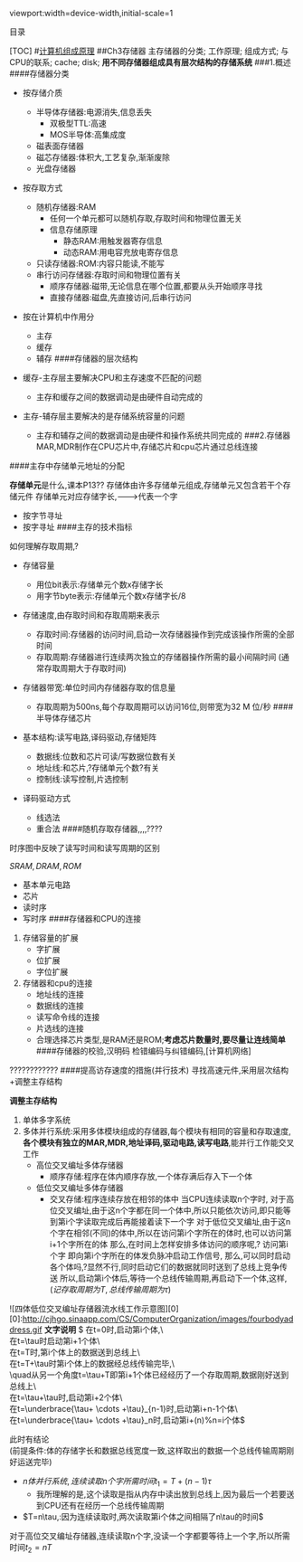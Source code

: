 viewport:width=device-width,initial-scale=1

目录

[TOC]
#[计算机组成原理](...)
##Ch3存储器
主存储器的分类;
工作原理;
组成方式;
与CPU的联系;
cache;
disk;
**用不同存储器组成具有层次结构的存储系统**
###1.概述
####存储器分类

+ 按存储介质
	- 半导体存储器:电源消失,信息丢失
		+ 双极型TTL:高速
		+ MOS半导体:高集成度
	- 磁表面存储器
	- 磁芯存储器:体积大,工艺复杂,渐渐废除
	- 光盘存储器
+ 按存取方式
	- 随机存储器:RAM
		+ 任何一个单元都可以随机存取,存取时间和物理位置无关
		+ 信息存储原理
			- 静态RAM:用触发器寄存信息
			- 动态RAM:用电容充放电寄存信息
	- 只读存储器:ROM:内容只能读,不能写
	- 串行访问存储器:存取时间和物理位置有关
		+ 顺序存储器:磁带,无论信息在哪个位置,都要从头开始顺序寻找
		+ 直接存储器:磁盘,先直接访问,后串行访问
+ 按在计算机中作用分
	+ 主存
	+ 缓存
	+ 辅存
####存储器的层次结构

+ 缓存-主存层主要解决CPU和主存速度不匹配的问题
	- 主存和缓存之间的数据调动是由硬件自动完成的
+ 主存-辅存层主要解决的是存储系统容量的问题
	- 主存和辅存之间的数据调动是由硬件和操作系统共同完成的
###2.存储器
MAR,MDR制作在CPU芯片中,存储芯片和cpu芯片通过总线连接


####主存中存储单元地址的分配

**存储单元**是什么,课本P13??
存储体由许多存储单元组成,存储单元又包含若干个存储元件
存储单元对应存储字长,--->代表一个字

+ 按字节寻址
+ 按字寻址
####主存的技术指标

如何理解存取周期,?

+ 存储容量
	- 用位bit表示:存储单元个数x存储字长
	- 用字节byte表示:存储单元个数x存储字长/8
+ 存储速度,由存取时间和存取周期来表示
	- 存取时间:存储器的访问时间,启动一次存储器操作到完成该操作所需的全部时间
	- 存取周期:存储器进行连续两次独立的存储器操作所需的最小间隔时间
	(通常存取周期大于存取时间)
+ 存储器带宽:单位时间内存储器存取的信息量
	- 存取周期为500ns,每个存取周期可以访问16位,则带宽为32 M 位/秒
####半导体存储芯片

+ 基本结构:读写电路,译码驱动,存储矩阵
	- 数据线:位数和芯片可读/写数据位数有关
	- 地址线:和芯片,?存储单元个数?有关
	- 控制线:读写控制,片选控制
+ 译码驱动方式
	- 线选法
	- 重合法
####随机存取存储器,,,,????

时序图中反映了读写时间和读写周期的区别

$SRAM,DRAM,ROM$

+ 基本单元电路
+ 芯片
+ 读时序
+ 写时序
####存储器和CPU的连接

1. 存储容量的扩展
	+ 字扩展
	+ 位扩展
	+ 字位扩展
2. 存储器和cpu的连接
	+ 地址线的连接
	+ 数据线的连接
	+ 读写命令线的连接
	+ 片选线的连接
	+ 合理选择芯片类型,是RAM还是ROM;**考虑芯片数量时,要尽量让连线简单**
####存储器的校验,汉明码
检错编码与纠错编码,[计算机网络]

????????????
####提高访存速度的措施(并行技术)
寻找高速元件,采用层次结构+调整主存结构

**调整主存结构**

1. 单体多字系统
2. 多体并行系统:采用多体模块组成的存储器,每个模块有相同的容量和存取速度,
**各个模块有独立的MAR,MDR,地址译码,驱动电路,读写电路**,能并行工作能交叉工作
	+ 高位交叉编址多体存储器
		- 顺序存储:程序在体内顺序存放,一个体存满后存入下一个体
	+ 低位交叉编址多体存储器
		- 交叉存储:程序连续存放在相邻的体中
当CPU连续读取n个字时,
对于高位交叉编址,由于这n个字都在同一个体中,所以只能依次访问,即只能等到第i个字读取完成后再能接着读下一个字
对于低位交叉编址,由于这n个字在相邻(不同)的体中,所以在访问第i个字所在的体时,也可以访问第i+1个字所在的体
那么,在时间上怎样安排多体访问的顺序呢,?
访问第i个字 即向第i个字所在的体发负脉冲启动工作信号,
那么,可以同时启动各个体吗,?显然不行,同时启动它们的数据就同时送到了总线上竞争传送
所以,启动第i个体后,等待一个总线传输周期,再启动下一个体,这样,
($记存取周期为T,总线传输周期为\tau$)

![四体低位交叉编址存储器流水线工作示意图][0]
[0]:http://cjhgo.sinaapp.com/CS/ComputerOrganization/images/fourbodyaddress.gif
**文字说明**
$
在t=0时,启动第i个体,\\\
在t=\tau时启动第i+1个体\\\
在t=T时,第i个体上的数据送到总线上\\\
在t=T+\tau时第i个体上的数据经总线传输完毕,\\\
\quad从另一个角度t=\tau+T即第i+1个体已经经历了一个存取周期,数据刚好送到总线上\\\
在t=\tau+\tau时,启动第i+2个体\\\
在t=\underbrace{\tau+ \cdots +\tau}_{n-1}时,启动第i+n-1个体\\\
在t=\underbrace{\tau+ \cdots +\tau}_n时,启动第i+(n)\%n=i个体$


此时有结论	
(前提条件:体的存储字长和数据总线宽度一致,这样取出的数据一个总线传输周期刚好运送完毕)

+ $n体并行系统,连续读取n个字所需时间t_1=T+(n-1)\tau$
	- 我所理解的是,这个读取是指从内存中读出放到总线上,因为最后一个若要送到CPU还有在经历一个总线传输周期
+ $T=n\tau,:因为连续读取时,两次读取第i个体之间相隔了n\tau的时间$

对于高位交叉编址存储器,连续读取n个字,没读一个字都要等待上一个字,所以所需时间$t_2=nT$